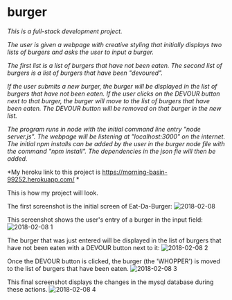 # burger

*This is a full-stack development project.*

*The user is given a webpage with creative styling that initially displays two lists of burgers and asks the user to input a burger.*

*The first list is a list of burgers that have not been eaten.  The second list of burgers is a list of burgers that have been "devoured".*

*If the user submits a new burger, the burger will be displayed in the list of burgers that have not been eaten.  If the user clicks on the DEVOUR button next to that burger, the burger will move to the list of burgers that have been eaten.  The DEVOUR button will be removed on that burger in the new list.*

*The program runs in node with the initial command line entry "node server.js".*
*The webpage will be listening at "localhost:3000" on the internet.*
*The initial npm installs can be added by the user in the burger node file with the command "npm install".  The dependencies in the json fie will then be added.*

*My heroku link to this project is  https://morning-basin-99252.herokuapp.com/  *


This is how my project will look.

The first screenshot is the initial screen of Eat-Da-Burger:
![2018-02-08](https://user-images.githubusercontent.com/30198872/36001163-666de52a-0cf3-11e8-9f10-224d2783dc7f.png)

This screenshot shows the user's entry of a burger in the input field:
![2018-02-08 1](https://user-images.githubusercontent.com/30198872/36001462-53a52a7e-0cf4-11e8-9d7b-313fc62438ac.png)

The burger that was just entered will be displayed in the list of burgers that have not been eaten with a DEVOUR button next to it:
![2018-02-08 2](https://user-images.githubusercontent.com/30198872/36001534-885f768e-0cf4-11e8-935f-49249c7eee03.png)

Once the DEVOUR button is clicked, the burger (the 'WHOPPER') is moved to the list of burgers that have been eaten.
![2018-02-08 3](https://user-images.githubusercontent.com/30198872/36001531-84a2fad4-0cf4-11e8-81f1-32ac2738643a.png)

This final screenshot displays the changes in the mysql database during these actions.
![2018-02-08 4](https://user-images.githubusercontent.com/30198872/36001526-7fc05732-0cf4-11e8-9cd0-4ff4cf6e01ab.png)
